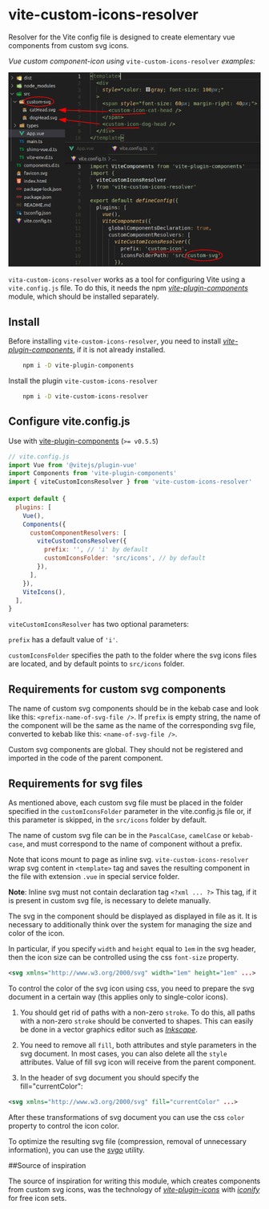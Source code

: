 # vite-custom-icons-resolver

Resolver for the Vite config file is designed to create elementary vue components from custom svg icons.

_Vue custom component-icon using_ `vite-custom-icons-resolver` _examples:_

![Vue custom component-icon examples](img/svg-components.png)

`vita-custom-icons-resolver` works as a tool for configuring Vite using a `vite.config.js` file. To do this, it needs the npm [_vite-plugin-components_](https://www.npmjs.com/package/vite-plugin-components) module, which should be installed separately.

## Install

Before installing `vite-custom-icons-resolver`, you need to install [_vite-plugin-components_](https://www.npmjs.com/package/vite-plugin-components), if it is not already installed.

```bash
    npm i -D vite-plugin-components
```

Install the plugin `vite-custom-icons-resolver`

```bash
    npm i -D vite-custom-icons-resolver
```

## Configure vite.config.js

Use with [vite-plugin-components](https://github.com/antfu/vite-plugin-components) (`>= v0.5.5`)

```js
// vite.config.js
import Vue from '@vitejs/plugin-vue'
import Components from 'vite-plugin-components'
import { viteCustomIconsResolver } from 'vite-custom-icons-resolver'

export default {
  plugins: [
    Vue(),
    Components({
      customComponentResolvers: [
        viteCustomIconsResolver({
          prefix: '', // 'i' by default
          customIconsFolder: 'src/icons', // by default
        }),
      ],
    }),
    ViteIcons(),
  ],
}
```

`viteCustomIconsResolver` has two optional parameters:

`prefix` has a default value of `'i'`.

`customIconsFolder` specifies the path to the folder  where the svg icons files are located, and by default points to `src/icons` folder.

## Requirements for custom svg components

The name of custom svg components should be in the kebab case and look like this: `<prefix-name-of-svg-file />`. If `prefix` is empty string, the name of the component will be the same as the name of the corresponding svg file, converted to kebab like this: `<name-of-svg-file />`.

Custom svg components are global. They should not be registered and imported in the code of the parent component.

## Requirements for svg files

As mentioned above, each custom svg file must be placed in the folder specified in the `customIconsFolder` parameter in the vite.config.js file or, if this parameter is skipped, in the `src/icons` folder by default.

The name of custom svg file can be in the `PascalCase`, `camelCase` or `kebab-case`, and must correspond to the name of component without a prefix.

Note that icons mount to page as inline svg. `vite-custom-icons-resolver` wrap svg content in `<template>` tag and saves the resulting component in the file with extension `.vue` in special service folder.

__Note__: Inline svg must not contain declaration tag
`<?xml ... ?>`
This tag, if it is present in custom svg file, is necessary to delete manually.

The svg in the component should be displayed as displayed in file as it. It is necessary to additionally think over the system for managing the size and color of the icon.

In particular, if you specify `width` and `height` equal to `1em` in the svg header, then the icon size can be controlled using the css `font-size` property.

```xml
<svg xmlns="http://www.w3.org/2000/svg" width="1em" height="1em" ...>
```

To control the color of the svg icon using css, you need to prepare the svg document in a certain way (this applies only to single-color icons).

1. You should get rid of paths with a non-zero `stroke`. To do this, all paths with a non-zero `stroke` should be converted to shapes. This can easily be done in a vector graphics editor such as [_Inkscape_](https://inkscape.org/).

2. You need to remove all `fill`, both attributes and style parameters in the svg document. In most cases, you can also delete all the `style` attributes. Value of fill svg icon will receive from the parent component.

3. In the header of svg document you should specify the fill="currentColor":

```xml
<svg xmlns="http://www.w3.org/2000/svg" fill="currentColor" ...>
```

After these transformations of svg document you can use the css `color` property to control the icon color.

To optimize the resulting svg file (compression, removal of unnecessary information), you can use the [_svgo_](https://github.com/svg/svgo) utility.

##Source of inspiration

The source of inspiration for writing this module, which creates components from custom svg icons, was the technology of [_vite-plugin-icons_](https://www.npmjs.com/package/vite-plugin-icons) with [_iconify_](https://icon-sets.iconify.design/) for free icon sets.

